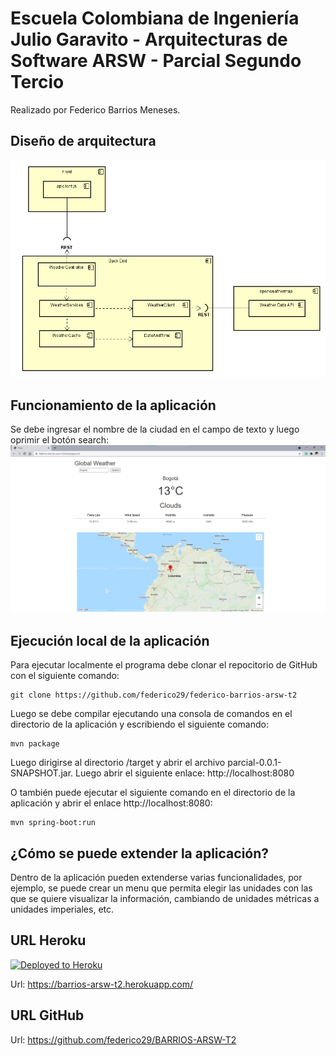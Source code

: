 # Escuela Colombiana de Ingeniería Julio Garavito - Arquitecturas de Software ARSW - Parcial Segundo Tercio

Realizado por Federico Barrios Meneses.
## Diseño de arquitectura
![](images/arquitectura.png)

## Funcionamiento de la aplicación
Se debe ingresar el nombre de la ciudad en el campo de texto y luego oprimir el botón search:
![](images/funcionamiento.png)

## Ejecución local de la aplicación
Para ejecutar localmente el programa debe clonar el repocitorio de GitHub con el siguiente comando:
```
git clone https://github.com/federico29/federico-barrios-arsw-t2
```
Luego se debe compilar ejecutando una consola de comandos en el directorio de la aplicación y escribiendo el siguiente comando:
```
mvn package
```
Luego dirigirse al directorio /target y abrir el archivo parcial-0.0.1-SNAPSHOT.jar. Luego abrir el siguiente enlace: http://localhost:8080

O también puede ejecutar el siguiente comando en el directorio de la aplicación y abrir el enlace http://localhost:8080:
```
mvn spring-boot:run
```
## ¿Cómo se puede extender la aplicación?
Dentro de la aplicación pueden extenderse varias funcionalidades, por ejemplo, se puede crear un menu que permita elegir las unidades con las que se quiere visualizar la información, cambiando de unidades métricas a unidades imperiales, etc.
## URL Heroku
[![Deployed to Heroku](https://www.herokucdn.com/deploy/button.png)](https://barrios-arsw-t2.herokuapp.com/)

Url: https://barrios-arsw-t2.herokuapp.com/
## URL GitHub
Url: https://github.com/federico29/BARRIOS-ARSW-T2


